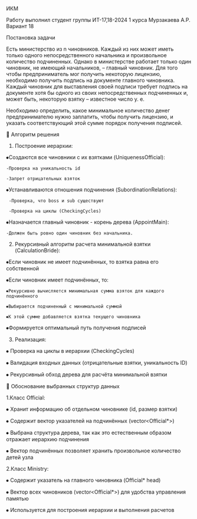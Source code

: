 ИКМ

Работу выполнил студент группы ИТ-17,18-2024 1 курса
Мурзакаева А.Р.
Вариант 18


Постановка задачи

Есть министерство из n чиновников. Каждый из них может иметь только одного непосредственного начальника и произвольное количество подчиненных. Однако в министерстве работает только один чиновник, не имеющий начальников, – главный чиновник. Для того чтобы предприниматель мог получить некоторую лицензию, необходимо получить подпись на документе главного чиновника. Каждый чиновник для выставления своей подписи требует подпись на документе хотя бы одного из своих непосредственных подчиненных и, может быть, некоторую взятку – известное число у. е.

Необходимо определить, какое минимальное количество денег предпринимателю нужно заплатить, чтобы получить лицензию, и указать соответствующий этой сумме порядок получения подписей.



Алгоритм решения

1. Построение иерархии:

⦁Создаются все чиновники с их взятками (UniquenessOfficial):
	
 	-Проверка на уникальность id
	
	-Запрет отрицательных взяток
   
⦁Устанавливаются отношения подчинения (SubordinationRelations):
	
	 -Проверка, что boss и sub существуют
	
	 -Проверка на циклы (CheckingCycles)
 
⦁Назначается главный чиновник - корень дерева (AppointMain):

	-Должен быть ровно один чиновник без начальника.

2. Рекурсивный алгоритм расчета минимальной взятки (CalculationBride):
   
⦁Если чиновник не имеет подчинённых, то взятка равна его собственной

⦁Если чиновник имеет подчинённых, то:

  	⦁Рекурсивно вычисляется минимальная сумма взяток для каждого подчинённого
   
  	⦁Выбирается подчиненный с минимальной суммой
   
   	⦁К этой сумме добавляется взятка текущего чиновника
   
⦁Формируется оптимальный путь получения подписей

3. Реализация:
   
⦁	Проверка на циклы в иерархии (CheckingCycles)

⦁	Валидация входных данных (отрицательные взятки, уникальность ID)

⦁	Рекурсивный обход дерева для расчёта минимальной взятки


Обоснование выбранных структур данных

1.Класс Official:

⦁	Хранит информацию об отдельном чиновнике (id, размер взятки)

⦁	Содержит вектор указателей на подчинённых (vector<Official*>)

⦁	Выбрана структура дерева, так как это естественным образом отражает иерархию подчинения

⦁	Вектор подчинённых позволяет хранить произвольное количество детей узла

2.Класс Ministry:

⦁	Содержит указатель на главного чиновника (Official* head)

⦁	Вектор всех чиновников (vector<Official*>) для удобства управления памятью

⦁	Используется для построения иерархии и выполнения расчетов
